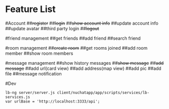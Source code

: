 # Feature List

#Account
##~~register~~
##~~login~~
##~~show account info~~
##update account info
##update avatar
##third party login
##~~logout~~

#friend management
##get friends
##add friend
##search friend

#room management
##~~create room~~
##get rooms joined
##add room member
##show room members

#message management
##show history messages
##~~show message~~
##~~add message~~
##add url(card view)
##add address(map view)
##add pic
##add file
##message notification

#Dev
```
lb-ng server/server.js client/nuchatapp/app/scripts/services/lb-services.js
var urlBase = 'http://localhost:3333/api';
```
